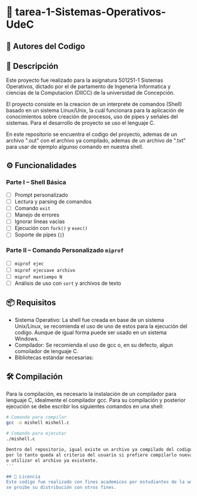 # 🐚 tarea-1-Sistemas-Operativos-UdeC

## 👤 Autores del Codigo


## 📌 Descripción
Este proyecto fue realizado para la asignatura 501251-1 Sistemas Operativos, dictado por el de partamento de 
Ingeneria Informatica y ciencias de la Computacion (DIICC) de la universidad de Concepción.

El proyecto consiste en la creacion de un interprete de comandos (Shell) basado en un sistema Linux/Unix,
la cuál funcionara para la aplicación de conocimientos sobre creación de procesos, uso de pipes y señales del sistemas. 
Para el desarrollo de proyecto se uso el lenguaje C.

En este repositorio se encuentra el codigo del proyecto, ademas de un archivo ".out" con el archivo ya compilado, ademas de un archivo de ".txt" 
para usar de ejemplo algunso comando en nuestra shell.


## ⚙️ Funcionalidades
### Parte I – Shell Básica
- [ ] Prompt personalizado
- [ ] Lectura y parsing de comandos
- [ ] Comando `exit`
- [ ] Manejo de errores
- [ ] Ignorar líneas vacías
- [ ] Ejecución con `fork()` y `exec()`
- [ ] Soporte de pipes (`|`)

### Parte II – Comando Personalizado `miprof`
- [ ] `miprof ejec`
- [ ] `miprof ejecsave archivo`
- [ ] `miprof maxtiempo N`
- [ ] Análisis de uso con `sort` y archivos de texto

## 📦 Requisitos

- Sistema Operativo: La shell fue creada en base de un sistema Unix/Linux, se recomienda
el uso de uno de estos para la ejecución del codigo. Aunque de igual forma
puede ser usado en un sistema Windows.
- Compilador: Se recomienda el uso de gcc o, en su defecto, algun comoilador de lenguaje C. 
- Bibliotecas estándar necesarias:

## 🛠️ Compilación
Para la compilación, es necesario la instalación de un compilador para 
lenguaje C, idealmente el compilador gcc. Para su compilación y posterior 
ejecución se debe escribir los siguientes comandos en una shell:

```bash 
# Comando para compilar
gcc -o mishell mishell.c
 
# Comando para ejecutar
./mishell.c

Dentro del repositorio, igual existe un archivo ya compilado del codigo,
por lo tanto queda al criterio del usuario si prefiere compilarlo nuevamente
o utilizar el archivo ya existente.
'''

## 📑 Licencia 
Este codigo fue realizado con fines academicos por estudiantes de la universidad de Concepción,
se proibe su distribución con otros fines.





